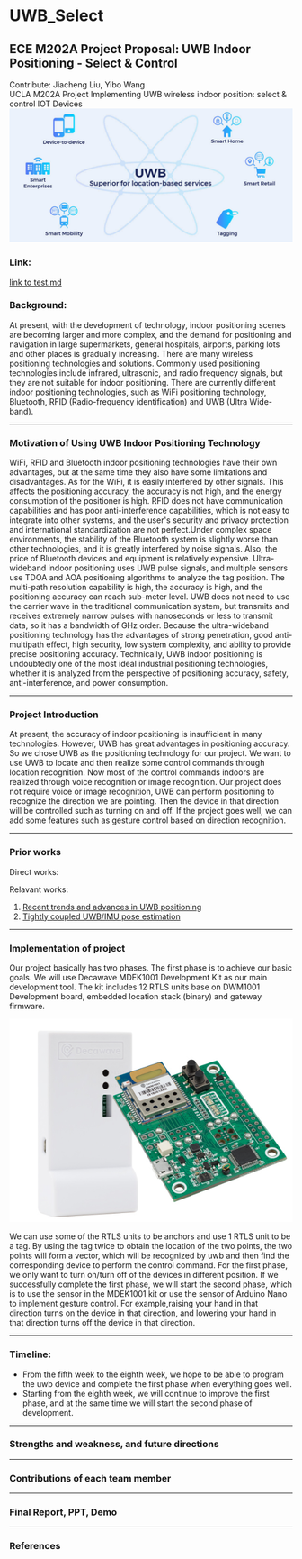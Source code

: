# UWB_Select
## ECE M202A Project Proposal: UWB Indoor Positioning - Select & Control

Contribute: Jiacheng Liu, Yibo Wang\
UCLA M202A Project Implementing UWB wireless indoor position: select &amp; control IOT Devices
<img src="General Pics/UWB.jpg" class="img-responsive" alt="">

### Link:
  [link to test.md](md_files/test.md)

### Background:
  At present, with the development of technology, indoor positioning scenes are becoming larger and more complex, and the demand for positioning and navigation in large supermarkets, general hospitals, airports, parking lots and other places is gradually increasing. There are many wireless positioning technologies and solutions. Commonly used positioning technologies include infrared, ultrasonic, and radio frequency signals, but they are not suitable for indoor positioning.
  There are currently different indoor positioning technologies, such as WiFi positioning technology, Bluetooth, RFID (Radio-frequency identification) and UWB (Ultra Wide-band). 

--------------------------------------------------------------------------------------------
### Motivation of Using UWB Indoor Positioning Technology
  WiFi, RFID and Bluetooth indoor positioning technologies have their own advantages, but at the same time they also have some limitations and disadvantages. 
  As for the WiFi, it is easily interfered by other signals. This affects the positioning accuracy, the accuracy is not high, and the energy consumption of the positioner is high.  RFID does not have communication capabilities and has poor anti-interference capabilities, which is not easy to integrate into other systems, and the user's security and privacy protection and international standardization are not perfect.Under complex space environments, the stability of the Bluetooth system is slightly worse than other technologies, and it is greatly interfered by noise signals. Also, the price of Bluetooth devices and equipment is relatively expensive.
  Ultra-wideband indoor positioning uses UWB pulse signals, and multiple sensors use TDOA and AOA positioning algorithms to analyze the tag position. The multi-path resolution capability is high, the accuracy is high, and the positioning accuracy can reach sub-meter level.
  UWB does not need to use the carrier wave in the traditional communication system, but transmits and receives extremely narrow pulses with nanoseconds or less to transmit data, so it has a bandwidth of GHz order. Because the ultra-wideband positioning technology has the advantages of strong penetration, good anti-multipath effect, high security, low system complexity, and ability to provide precise positioning accuracy.
  Technically, UWB indoor positioning is undoubtedly one of the most ideal industrial positioning technologies, whether it is analyzed from the perspective of positioning accuracy, safety, anti-interference, and power consumption.

--------------------------------------------------------------------------------------------
### Project Introduction
  At present, the accuracy of indoor positioning is insufficient in many technologies. However, UWB has great advantages in positioning accuracy. So we chose UWB as the positioning technology for our project. We want to use UWB to locate and then realize some control commands through location recognition. Now most of the control commands indoors are realized through voice recognition or image recognition. 
  Our project does not require voice or image recognition, UWB can perform positioning to recognize the direction we are pointing. Then the device in that direction will be controlled such as turning on and off. If the project goes well, we can add some features such as gesture control based on direction recognition.

-----------------------------------------------------------------------------------------------
### Prior works
  Direct works: 

  Relavant works:
  1. <a target="_blank" rel="noopener noreferrer" href="https://ieeexplore.ieee.org/abstract/document/5307895" >Recent trends and advances in UWB positioning</a>
  2. <a target="_blank" rel="noopener noreferrer" href="https://ieeexplore.ieee.org/abstract/document/5288724?casa_token=NWJVDTZtLEYAAAAA:u0bZ2adB4zLXbtTXZWLx7NVZWMv8oI2souPsLrFrAH5uT4O-Qa4OzrW8iNKWowLi33HD9fi_AA" >Tightly coupled UWB/IMU pose estimation</a>


--------------------------------------------------------------------------------------------
### Implementation of project
  Our project basically has two phases. The first phase is to achieve our basic goals. We will use Decawave MDEK1001 Development Kit as our main development tool. The kit includes 12 RTLS units base on DWM1001 Development board, embedded location stack (binary) and gateway firmware.
  
<img src="General Pics/MDEK1001_600x430.jpg" class="img-responsive" alt="">
  
  We can use some of the RTLS units to be anchors and use 1 RTLS unit to be a tag. By using the tag twice to obtain the location of the two points, the two points will form a vector, which will be recognized by uwb and then find the corresponding device to perform the control command. For the first phase, we only want to turn on/turn off of the devices in different position.
  If we successfully complete the first phase, we will start the second phase, which is to use the sensor in the MDEK1001 kit or use the sensor of Arduino Nano to implement gesture control. For example,raising your hand in that direction turns on the device in that direction, and lowering your hand in that direction turns off the device in that direction.

--------------------------------------------------------------------------------------------
### Timeline:
- From the fifth week to the eighth week, we hope to be able to program the uwb device and complete the first phase when everything goes well.
- Starting from the eighth week, we will continue to improve the first phase, and at the same time we will start the second phase of development.

--------------------------------------------------------------------------------------------
### Strengths and weakness, and future directions

--------------------------------------------------------------------------------------------
### Contributions of each team member

--------------------------------------------------------------------------------------------
### Final Report, PPT, Demo

--------------------------------------------------------------------------------------------
### References
